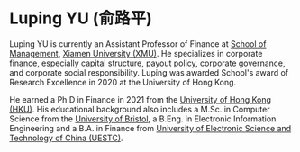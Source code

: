 # Luping YU (俞路平)

Luping YU is currently an Assistant Professor of Finance at [School of Management](https://sm.xmu.edu.cn/), [Xiamen University (XMU)](https://www.xmu.edu.cn/). He specializes in corporate finance, especially capital structure, payout policy, corporate governance, and corporate social responsibility. Luping was awarded School's award of Research Excellence in 2020 at the University of Hong Kong.

He earned a Ph.D in Finance in 2021 from the [University of Hong Kong (HKU)](https://www.hku.hk/). His educational background also includes a M.Sc. in Computer Science from the [University of Bristol](https://www.bristol.ac.uk/), a B.Eng. in Electronic Information Engineering and a B.A. in Finance from [University of Electronic Science and Technology of China (UESTC)](https://www.uestc.edu.cn/).
